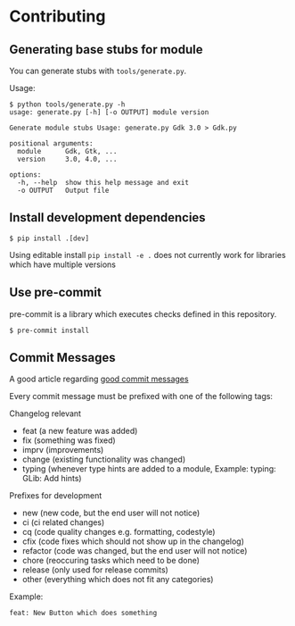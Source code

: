 # Contributing

## Generating base stubs for module

You can generate stubs with `tools/generate.py`.

Usage:

```shellsession
$ python tools/generate.py -h
usage: generate.py [-h] [-o OUTPUT] module version

Generate module stubs Usage: generate.py Gdk 3.0 > Gdk.py

positional arguments:
  module      Gdk, Gtk, ...
  version     3.0, 4.0, ...

options:
  -h, --help  show this help message and exit
  -o OUTPUT   Output file
```

## Install development dependencies

    $ pip install .[dev]

Using editable install `pip install -e .` does not currently work for libraries which have multiple versions

## Use pre-commit

pre-commit is a library which executes checks defined in this repository.

    $ pre-commit install

## Commit Messages

A good article regarding [good commit messages](https://chris.beams.io/posts/git-commit/)

Every commit message must be prefixed with one of the following tags:

Changelog relevant

- feat      (a new feature was added)
- fix       (something was fixed)
- imprv     (improvements)
- change    (existing functionality was changed)
- typing    (whenever type hints are added to a module, Example: typing: GLib: Add hints)

Prefixes for development

- new       (new code, but the end user will not notice)
- ci        (ci related changes)
- cq        (code quality changes e.g. formatting, codestyle)
- cfix      (code fixes which should not show up in the changelog)
- refactor  (code was changed, but the end user will not notice)
- chore     (reoccuring tasks which need to be done)
- release   (only used for release commits)
- other     (everything which does not fit any categories)

Example:

`feat: New Button which does something`
